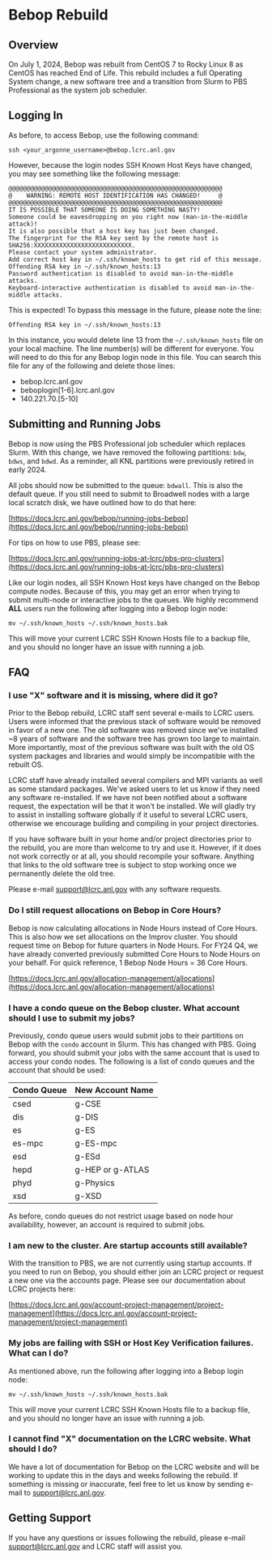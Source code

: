 # Bebop Rebuild 

## Overview

On July 1, 2024, Bebop was rebuilt from CentOS 7 to Rocky Linux 8 as CentOS has reached End of Life. This rebuild includes a full Operating System change, a new software tree and a transition from Slurm to PBS Professional as the system job scheduler. 

## Logging In

As before, to access Bebop, use the following command:

`ssh <your_argonne_username>@bebop.lcrc.anl.gov`

However, because the login nodes SSH Known Host Keys have changed, you may see something like the following message:

```
@@@@@@@@@@@@@@@@@@@@@@@@@@@@@@@@@@@@@@@@@@@@@@@@@@@@@@@@@@@
@    WARNING: REMOTE HOST IDENTIFICATION HAS CHANGED!     @
@@@@@@@@@@@@@@@@@@@@@@@@@@@@@@@@@@@@@@@@@@@@@@@@@@@@@@@@@@@
IT IS POSSIBLE THAT SOMEONE IS DOING SOMETHING NASTY!
Someone could be eavesdropping on you right now (man-in-the-middle attack)!
It is also possible that a host key has just been changed.
The fingerprint for the RSA key sent by the remote host is
SHA256:XXXXXXXXXXXXXXXXXXXXXXXXXXX.
Please contact your system administrator.
Add correct host key in ~/.ssh/known_hosts to get rid of this message.
Offending RSA key in ~/.ssh/known_hosts:13
Password authentication is disabled to avoid man-in-the-middle attacks.
Keyboard-interactive authentication is disabled to avoid man-in-the-middle attacks.
```

This is expected! To bypass this message in the future, please note the line:

`Offending RSA key in ~/.ssh/known_hosts:13`

In this instance, you would delete line 13 from the `~/.ssh/known_hosts` file on your local machine. The line number(s) will be different for everyone. 
You will need to do this for any Bebop login node in this file. You can search this file for any of the following and delete those lines:

- bebop.lcrc.anl.gov
- beboplogin[1-6].lcrc.anl.gov
- 140.221.70.[5-10]

## Submitting and Running Jobs

Bebop is now using the PBS Professional job scheduler which replaces Slurm. With this change, we have removed the following partitions:
`bdw`, `bdws`, and `bdwd`. As a reminder, all KNL partitions were previously retired in early 2024.

All jobs should now be submitted to the queue: `bdwall`. This is also the default queue. If you still need to submit to Broadwell nodes with a large local scratch disk, we have outlined how to do that here: 

[https://docs.lcrc.anl.gov/bebop/running-jobs-bebop](https://docs.lcrc.anl.gov/bebop/running-jobs-bebop)

For tips on how to use PBS, please see:

[https://docs.lcrc.anl.gov/running-jobs-at-lcrc/pbs-pro-clusters](https://docs.lcrc.anl.gov/running-jobs-at-lcrc/pbs-pro-clusters)

Like our login nodes, all SSH Known Host keys have changed on the Bebop compute nodes. Because of this, you may get an error when trying to submit multi-node or interactive jobs to the queues. We highly recommend **ALL** users run the following after logging into a Bebop login node:

`mv ~/.ssh/known_hosts ~/.ssh/known_hosts.bak`

This will move your current LCRC SSH Known Hosts file to a backup file, and you should no longer have an issue with running a job.
 
## FAQ

### I use "X" software and it is missing, where did it go?

Prior to the Bebop rebuild, LCRC staff sent several e-mails to LCRC users. Users were informed that the previous stack of software would be removed in favor of a new one. The old software was removed since we've installed ~8 years of software and the software tree has grown too large to maintain. More importantly, most of the previous software was built with the old OS system packages and libraries and would simply be incompatible with the rebuilt OS.

LCRC staff have already installed several compilers and MPI variants as well as some standard packages. We've asked users to let us know if they need any software re-installed. If we have not been notified about a software request, the expectation will be that it won't be installed. We will gladly try to assist in installing software globally if it useful to several LCRC users, otherwise we encourage building and compiling in your project directories.

If you have software built in your home and/or project directories prior to the rebuild, you are more than welcome to try and use it. However, if it does not work correctly or at all, you should recompile your software. Anything that links to the old software tree is subject to stop working once we permanently delete the old tree.

Please e-mail [support@lcrc.anl.gov](mailto:support@lcrc.anl.gov) with any software requests.

### Do I still request allocations on Bebop in Core Hours?

Bebop is now calculating allocations in Node Hours instead of Core Hours. This is also how we set allocations on the Improv cluster. You should request time on Bebop for future quarters in Node Hours. For FY24 Q4, we have already converted previously submitted Core Hours to Node Hours on your behalf. For quick reference, 1 Bebop Node Hours = 36 Core Hours.

[https://docs.lcrc.anl.gov/allocation-management/allocations](https://docs.lcrc.anl.gov/allocation-management/allocations)

### I have a condo queue on the Bebop cluster. What account should I use to submit my jobs?

Previously, condo queue users would submit jobs to their partitions on Bebop with the `condo` account in Slurm. This has changed with PBS. Going forward, you should submit your jobs with the same account that is used to access your condo nodes. The following is a list of condo queues and the account that should be used:

| Condo Queue | New Account Name |
|------------|------------|
| csed | g-CSE |
| dis | g-DIS |
| es | g-ES |
| es-mpc | g-ES-mpc |
| esd | g-ESd |
| hepd | g-HEP or g-ATLAS |
| phyd | g-Physics |
| xsd | g-XSD |

As before, condo queues do not restrict usage based on node hour availability, however, an account is required to submit jobs.
 
### I am new to the cluster. Are startup accounts still available?

With the transition to PBS, we are not currently using startup accounts. If you need to run on Bebop, you should either join an LCRC project or request a new one via the accounts page. Please see our documentation about LCRC projects here:

[https://docs.lcrc.anl.gov/account-project-management/project-management](https://docs.lcrc.anl.gov/account-project-management/project-management)

### My jobs are failing with SSH or Host Key Verification failures. What can I do?

As mentioned above, run the following after logging into a Bebop login node: 

`mv ~/.ssh/known_hosts ~/.ssh/known_hosts.bak`

This will move your current LCRC SSH Known Hosts file to a backup file, and you should no longer have an issue with running a job.

### I cannot find "X" documentation on the LCRC website. What should I do?

We have a lot of documentation for Bebop on the LCRC website and will be working to update this in the days and weeks following the rebuild. If something is missing or inaccurate, feel free to let us know by sending e-mail to [support@lcrc.anl.gov](mailto:support@lcrc.anl.gov).

## Getting Support

If you have any questions or issues following the rebuild, please e-mail [support@lcrc.anl.gov](mailto:support@lcrc.anl.gov) and LCRC staff will assist you.

